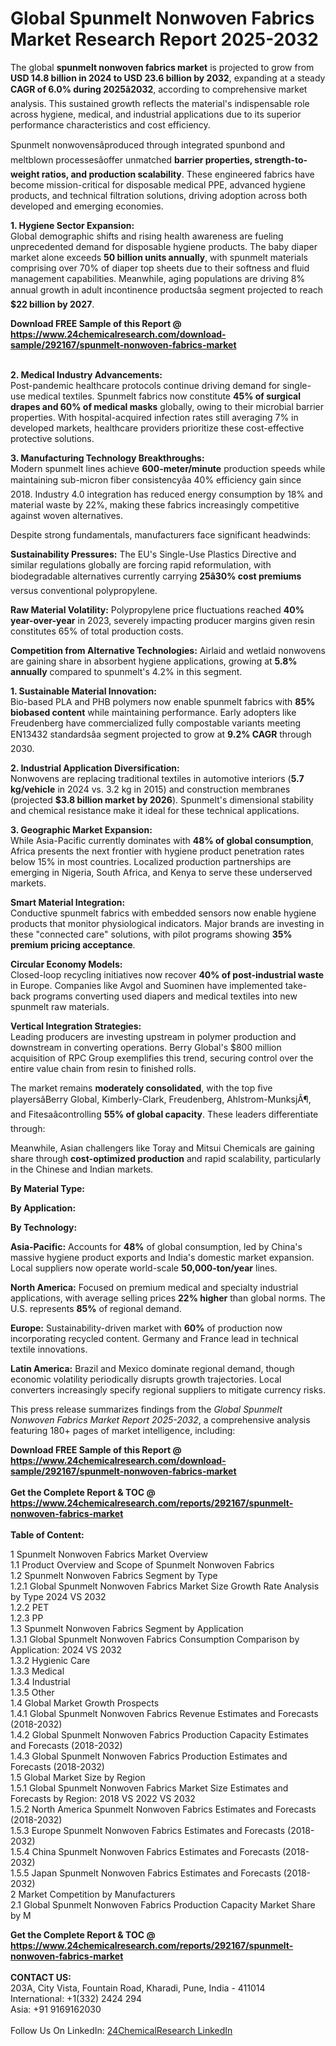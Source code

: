 <h1>Global Spunmelt Nonwoven Fabrics Market Research Report 2025-2032</h1><p>The global <strong>spunmelt nonwoven fabrics market</strong> is projected to grow from <strong>USD 14.8 billion in 2024 to USD 23.6 billion by 2032</strong>, expanding at a steady <strong>CAGR of 6.0% during 2025â2032</strong>, according to comprehensive market analysis. This sustained growth reflects the material's indispensable role across hygiene, medical, and industrial applications due to its superior performance characteristics and cost efficiency.</p><p>Spunmelt nonwovensâproduced through integrated spunbond and meltblown processesâoffer unmatched <strong>barrier properties, strength-to-weight ratios, and production scalability</strong>. These engineered fabrics have become mission-critical for disposable medical PPE, advanced hygiene products, and technical filtration solutions, driving adoption across both developed and emerging economies.</p><p><strong>1. Hygiene Sector Expansion:</strong><br>
Global demographic shifts and rising health awareness are fueling unprecedented demand for disposable hygiene products. The baby diaper market alone exceeds <strong>50 billion units annually</strong>, with spunmelt materials comprising over 70% of diaper top sheets due to their softness and fluid management capabilities. Meanwhile, aging populations are driving 8% annual growth in adult incontinence productsâa segment projected to reach <strong>$22 billion by 2027</strong>.</p><div><b>Download FREE Sample of this Report @ 
            <a href="https://www.24chemicalresearch.com/download-sample/292167/spunmelt-nonwoven-fabrics-market">
            https://www.24chemicalresearch.com/download-sample/292167/spunmelt-nonwoven-fabrics-market</a></b></div><br><p><strong>2. Medical Industry Advancements:</strong><br>
Post-pandemic healthcare protocols continue driving demand for single-use medical textiles. Spunmelt fabrics now constitute <strong>45% of surgical drapes and 60% of medical masks</strong> globally, owing to their microbial barrier properties. With hospital-acquired infection rates still averaging 7% in developed markets, healthcare providers prioritize these cost-effective protective solutions.</p><p><strong>3. Manufacturing Technology Breakthroughs:</strong><br>
Modern spunmelt lines achieve <strong>600-meter/minute</strong> production speeds while maintaining sub-micron fiber consistencyâa 40% efficiency gain since 2018. Industry 4.0 integration has reduced energy consumption by 18% and material waste by 22%, making these fabrics increasingly competitive against woven alternatives.</p><p>Despite strong fundamentals, manufacturers face significant headwinds:</p><p><strong>Sustainability Pressures:</strong> The EU's Single-Use Plastics Directive and similar regulations globally are forcing rapid reformulation, with biodegradable alternatives currently carrying <strong>25â30% cost premiums</strong> versus conventional polypropylene.</p><p><strong>Raw Material Volatility:</strong> Polypropylene price fluctuations reached <strong>40% year-over-year</strong> in 2023, severely impacting producer margins given resin constitutes 65% of total production costs.</p><p><strong>Competition from Alternative Technologies:</strong> Airlaid and wetlaid nonwovens are gaining share in absorbent hygiene applications, growing at <strong>5.8% annually</strong> compared to spunmelt's 4.2% in this segment.</p><p><strong>1. Sustainable Material Innovation:</strong><br>
Bio-based PLA and PHB polymers now enable spunmelt fabrics with <strong>85% biobased content</strong> while maintaining performance. Early adopters like Freudenberg have commercialized fully compostable variants meeting EN13432 standardsâa segment projected to grow at <strong>9.2% CAGR</strong> through 2030.</p><p><strong>2. Industrial Application Diversification:</strong><br>
Nonwovens are replacing traditional textiles in automotive interiors (<strong>5.7 kg/vehicle</strong> in 2024 vs. 3.2 kg in 2015) and construction membranes (projected <strong>$3.8 billion market by 2026</strong>). Spunmelt's dimensional stability and chemical resistance make it ideal for these technical applications.</p><p><strong>3. Geographic Market Expansion:</strong><br>
While Asia-Pacific currently dominates with <strong>48% of global consumption</strong>, Africa presents the next frontier with hygiene product penetration rates below 15% in most countries. Localized production partnerships are emerging in Nigeria, South Africa, and Kenya to serve these underserved markets.</p><p><strong>Smart Material Integration:</strong><br>
	Conductive spunmelt fabrics with embedded sensors now enable hygiene products that monitor physiological indicators. Major brands are investing in these "connected care" solutions, with pilot programs showing <strong>35% premium pricing acceptance</strong>.</p><p><strong>Circular Economy Models:</strong><br>
	Closed-loop recycling initiatives now recover <strong>40% of post-industrial waste</strong> in Europe. Companies like Avgol and Suominen have implemented take-back programs converting used diapers and medical textiles into new spunmelt raw materials.</p><p><strong>Vertical Integration Strategies:</strong><br>
	Leading producers are investing upstream in polymer production and downstream in converting operations. Berry Global's $800 million acquisition of RPC Group exemplifies this trend, securing control over the entire value chain from resin to finished rolls.</p><p>The market remains <strong>moderately consolidated</strong>, with the top five playersâBerry Global, Kimberly-Clark, Freudenberg, Ahlstrom-MunksjÃ¶, and Fitesaâcontrolling <strong>55% of global capacity</strong>. These leaders differentiate through:</p><p>Meanwhile, Asian challengers like Toray and Mitsui Chemicals are gaining share through <strong>cost-optimized production</strong> and rapid scalability, particularly in the Chinese and Indian markets.</p><p><strong>By Material Type:</strong></p><p><strong>By Application:</strong></p><p><strong>By Technology:</strong></p><p><strong>Asia-Pacific:</strong> Accounts for <strong>48%</strong> of global consumption, led by China's massive hygiene product exports and India's domestic market expansion. Local suppliers now operate world-scale <strong>50,000-ton/year</strong> lines.</p><p><strong>North America:</strong> Focused on premium medical and specialty industrial applications, with average selling prices <strong>22% higher</strong> than global norms. The U.S. represents <strong>85%</strong> of regional demand.</p><p><strong>Europe:</strong> Sustainability-driven market with <strong>60%</strong> of production now incorporating recycled content. Germany and France lead in technical textile innovations.</p><p><strong>Latin America:</strong> Brazil and Mexico dominate regional demand, though economic volatility periodically disrupts growth trajectories. Local converters increasingly specify regional suppliers to mitigate currency risks.</p><p>This press release summarizes findings from the <em>Global Spunmelt Nonwoven Fabrics Market Report 2025-2032</em>, a comprehensive analysis featuring 180+ pages of market intelligence, including:</p><div><b>Download FREE Sample of this Report @ 
            <a href="https://www.24chemicalresearch.com/download-sample/292167/spunmelt-nonwoven-fabrics-market">
            https://www.24chemicalresearch.com/download-sample/292167/spunmelt-nonwoven-fabrics-market</a></b></div><br><div><b>Get the Complete Report & TOC @ 
            <a href="https://www.24chemicalresearch.com/reports/292167/spunmelt-nonwoven-fabrics-market">
            https://www.24chemicalresearch.com/reports/292167/spunmelt-nonwoven-fabrics-market</a></b></div><br>
            <b>Table of Content:</b><p>1 Spunmelt Nonwoven Fabrics Market Overview<br />
    1.1 Product Overview and Scope of Spunmelt Nonwoven Fabrics<br />
    1.2 Spunmelt Nonwoven Fabrics Segment by Type<br />
        1.2.1 Global Spunmelt Nonwoven Fabrics Market Size Growth Rate Analysis by Type 2024 VS 2032<br />
        1.2.2 PET<br />
        1.2.3 PP<br />
    1.3 Spunmelt Nonwoven Fabrics Segment by Application<br />
        1.3.1 Global Spunmelt Nonwoven Fabrics Consumption Comparison by Application: 2024 VS 2032<br />
        1.3.2 Hygienic Care<br />
        1.3.3 Medical<br />
        1.3.4 Industrial<br />
        1.3.5 Other<br />
    1.4 Global Market Growth Prospects<br />
        1.4.1 Global Spunmelt Nonwoven Fabrics Revenue Estimates and Forecasts (2018-2032)<br />
        1.4.2 Global Spunmelt Nonwoven Fabrics Production Capacity Estimates and Forecasts (2018-2032)<br />
        1.4.3 Global Spunmelt Nonwoven Fabrics Production Estimates and Forecasts (2018-2032)<br />
    1.5 Global Market Size by Region<br />
        1.5.1 Global Spunmelt Nonwoven Fabrics Market Size Estimates and Forecasts by Region: 2018 VS 2022 VS 2032<br />
        1.5.2 North America Spunmelt Nonwoven Fabrics Estimates and Forecasts (2018-2032)<br />
        1.5.3 Europe Spunmelt Nonwoven Fabrics Estimates and Forecasts (2018-2032)<br />
        1.5.4 China Spunmelt Nonwoven Fabrics Estimates and Forecasts (2018-2032)<br />
        1.5.5 Japan Spunmelt Nonwoven Fabrics Estimates and Forecasts (2018-2032)<br />
2 Market Competition by Manufacturers<br />
    2.1 Global Spunmelt Nonwoven Fabrics Production Capacity Market Share by M</p><div><b>Get the Complete Report & TOC @ 
            <a href="https://www.24chemicalresearch.com/reports/292167/spunmelt-nonwoven-fabrics-market">
            https://www.24chemicalresearch.com/reports/292167/spunmelt-nonwoven-fabrics-market</a></b></div><br><b>CONTACT US:</b><br>
            203A, City Vista, Fountain Road, Kharadi, Pune, India - 411014<br>
            International: +1(332) 2424 294<br>
            Asia: +91 9169162030 <br><br>
            Follow Us On LinkedIn: <a href="https://www.linkedin.com/company/24chemicalresearch/">24ChemicalResearch LinkedIn</a>